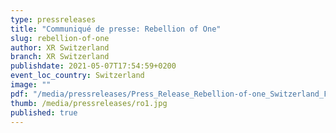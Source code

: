 ```yaml
---
type: pressreleases
title: "Communiqué de presse: Rebellion of One"
slug: rebellion-of-one
author: XR Switzerland
branch: XR Switzerland
publishdate: 2021-05-07T17:54:59+0200
event_loc_country: Switzerland
image: ""
pdf: "/media/pressreleases/Press_Release_Rebellion-of-one_Switzerland_FR.pdf"
thumb: /media/pressreleases/ro1.jpg
published: true
---
```


